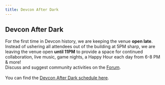 ```yaml
---
title: Devcon After Dark
---
```

## Devcon After Dark

For the first time in Devcon history, we are keeping the venue **open late**. Instead of ushering all attendees out of the building at 5PM sharp, we are leaving the venue open **until 11PM** to provide a space for continued collaboration, live music, game nights, a Happy Hour each day from 6-8 PM & more! \
Discuss and suggest community activities on the [Forum](https://forum.devcon.org/t/introducing-devcon-after-dark/1375). \
\
You can find the [Devcon After Dark schedule here](https://docs.google.com/spreadsheets/d/180O59H2I0Fr_m8pQwoom7Ux5Il9OlJte6n53CGXva40/edit?usp=sharing).
